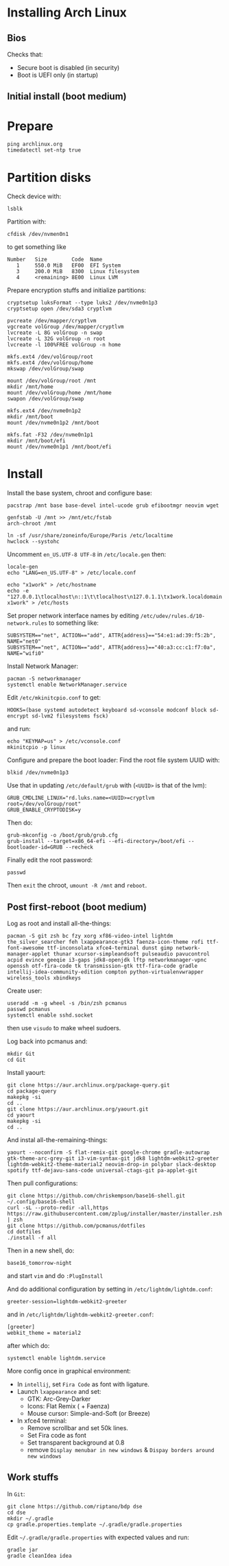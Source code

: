 Installing Arch Linux
=====================

Bios
----

Checks that:
- Secure boot is disabled (in security)
- Boot is UEFI only (in startup)


Initial install (boot medium)
-----------------------------

# Prepare

```
ping archlinux.org
timedatectl set-ntp true
```

# Partition disks

Check device with:
```
lsblk
```

Partition with:
```
cfdisk /dev/nvmen0n1
```
to get something like
```
Number   Size        Code  Name
   1     550.0 MiB   EF00  EFI System
   3     200.0 MiB   8300  Linux filesystem
   4     <remaining> 8E00  Linux LVM
```
Prepare encryption stuffs and initialize partitions:
```
cryptsetup luksFormat --type luks2 /dev/nvme0n1p3
cryptsetup open /dev/sda3 cryptlvm

pvcreate /dev/mapper/cryptlvm
vgcreate volGroup /dev/mapper/cryptlvm
lvcreate -L 8G volGroup -n swap
lvcreate -L 32G volGroup -n root
lvcreate -l 100%FREE volGroup -n home

mkfs.ext4 /dev/volGroup/root
mkfs.ext4 /dev/volGroup/home
mkswap /dev/volGroup/swap

mount /dev/volGroup/root /mnt
mkdir /mnt/home
mount /dev/volGroup/home /mnt/home
swapon /dev/volGroup/swap

mkfs.ext4 /dev/nvme0n1p2
mkdir /mnt/boot
mount /dev/nvme0n1p2 /mnt/boot

mkfs.fat -F32 /dev/nvme0n1p1
mkdir /mnt/boot/efi
mount /dev/nvme0n1p1 /mnt/boot/efi
```

# Install

Install the base system, chroot and configure base:
```
pacstrap /mnt base base-devel intel-ucode grub efibootmgr neovim wget

genfstab -U /mnt >> /mnt/etc/fstab
arch-chroot /mnt

ln -sf /usr/share/zoneinfo/Europe/Paris /etc/localtime
hwclock --systohc
```
Uncomment `en_US.UTF-8 UTF-8` in `/etc/locale.gen` then:
```
locale-gen
echo "LANG=en_US.UTF-8" > /etc/locale.conf

echo "x1work" > /etc/hostname
echo -e "127.0.0.1\tlocalhost\n::1\t\tlocalhost\n127.0.1.1\tx1work.localdomain x1work" > /etc/hosts
```
Set proper network interface names by editing `/etc/udev/rules.d/10-network.rules` to something like:
```
SUBSYSTEM=="net", ACTION=="add", ATTR{address}=="54:e1:ad:39:f5:2b", NAME="net0"
SUBSYSTEM=="net", ACTION=="add", ATTR{address}=="40:a3:cc:c1:f7:0a", NAME="wifi0"
```
Install Network Manager:
```
pacman -S networkmanager
systemctl enable NetworkManager.service
```

Edit `/etc/mkinitcpio.conf` to get:
```
HOOKS=(base systemd autodetect keyboard sd-vconsole modconf block sd-encrypt sd-lvm2 filesystems fsck)
```
and run:
```
echo "KEYMAP=us" > /etc/vconsole.conf
mkinitcpio -p linux
```

Configure and prepare the boot loader:
Find the root file system UUID with:
```
blkid /dev/nvme0n1p3
```
Use that in updating `/etc/default/grub` with (`<UUID>` is that of the lvm):
```
GRUB_CMDLINE_LINUX="rd.luks.name=<UUID>=cryptlvm root=/dev/volGroup/root"
GRUB_ENABLE_CRYPTODISK=y
```
Then do:
```
grub-mkconfig -o /boot/grub/grub.cfg
grub-install --target=x86_64-efi --efi-directory=/boot/efi --bootloader-id=GRUB --recheck
```

Finally edit the root password:
```
passwd
```
Then `exit` the chroot, `umount -R /mnt` and `reboot`.



Post first-reboot (boot medium)
-----------------------------

Log as root and install all-the-things:
```
pacman -S git zsh bc fzy xorg xf86-video-intel lightdm the_silver_searcher feh lxappearance-gtk3 faenza-icon-theme rofi ttf-font-awesome ttf-inconsolata xfce4-terminal dunst gimp network-manager-applet thunar xcursor-simpleandsoft pulseaudio pavucontrol acpid evince geeqie i3-gaps jdk8-openjdk lftp networkmanager-vpnc openssh otf-fira-code tk transmission-gtk ttf-fira-code gradle intellij-idea-community-edition compton python-virtualenvwrapper wireless_tools xbindkeys
```

Create user:
```
useradd -m -g wheel -s /bin/zsh pcmanus
passwd pcmanus
systemctl enable sshd.socket
```
then use `visudo` to make wheel sudoers.

Log back into pcmanus and:
```
mkdir Git
cd Git
```

Install yaourt:
```
git clone https://aur.archlinux.org/package-query.git
cd package-query
makepkg -si
cd ..
git clone https://aur.archlinux.org/yaourt.git
cd yaourt
makepkg -si
cd ..
```

And instal all-the-remaining-things:
```
yaourt --noconfirm -S flat-remix-git google-chrome gradle-autowrap gtk-theme-arc-grey-git i3-vim-syntax-git jdk8 lightdm-webkit2-greeter lightdm-webkit2-theme-material2 neovim-drop-in polybar slack-desktop spotify ttf-dejavu-sans-code universal-ctags-git pa-applet-git

```

Then pull configurations:
```
git clone https://github.com/chriskempson/base16-shell.git ~/.config/base16-shell
curl -sL --proto-redir -all,https https://raw.githubusercontent.com/zplug/installer/master/installer.zsh | zsh
git clone https://github.com/pcmanus/dotfiles
cd dotfiles
./install -f all
```
Then in a new shell, do:
```
base16_tomorrow-night
```
and start `vim` and do `:PlugInstall`

And do additional configuration by setting in `/etc/lightdm/lightdm.conf`:
```
greeter-session=lightdm-webkit2-greeter
```
and in `/etc/lightdm/lightdm-webkit2-greeter.conf`:
```
[greeter]
webkit_theme = material2
```
after which do:
```
systemctl enable lightdm.service
```

More config once in graphical environment:
- In `intellij`, set `Fira Code` as font with ligature.
- Launch `lxappearance` and set:
  - GTK: Arc-Grey-Darker
  - Icons: Flat Remix ( + Faenza)
  - Mouse cursor: Simple-and-Soft (or Breeze)
- In xfce4 terminal:
  - Remove scrollbar and set 50k lines.
  - Set Fira code as font
  - Set transparent background at 0.8
  - remove `Display menubar in new windows` & `Dispay borders around new windows`


Work stuffs
-----------

In `Git`:
```
git clone https://github.com/riptano/bdp dse
cd dse
mkdir ~/.gradle
cp gradle.properties.template ~/.gradle/gradle.properties
```
Edit `~/.gradle/gradle.properties` with expected values and run:
```
gradle jar
gradle cleanIdea idea
```
